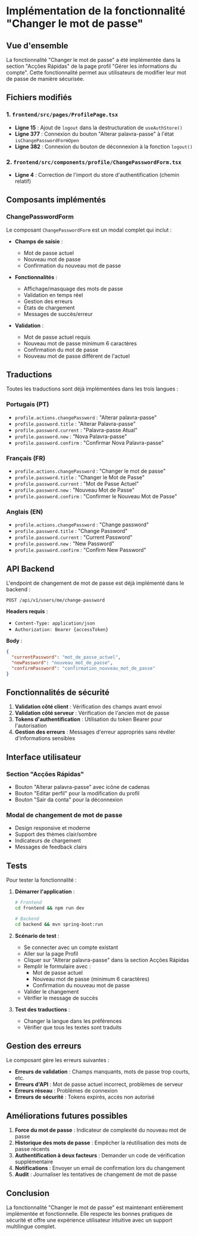 # Implémentation de la fonctionnalité "Changer le mot de passe"

## Vue d'ensemble

La fonctionnalité "Changer le mot de passe" a été implémentée dans la section "Acções Rápidas" de la page profil "Gérer les informations du compte". Cette fonctionnalité permet aux utilisateurs de modifier leur mot de passe de manière sécurisée.

## Fichiers modifiés

### 1. `frontend/src/pages/ProfilePage.tsx`

- **Ligne 15** : Ajout de `logout` dans la destructuration de `useAuthStore()`
- **Ligne 377** : Connexion du bouton "Alterar palavra-passe" à l'état `isChangePasswordFormOpen`
- **Ligne 382** : Connexion du bouton de déconnexion à la fonction `logout()`

### 2. `frontend/src/components/profile/ChangePasswordForm.tsx`

- **Ligne 4** : Correction de l'import du store d'authentification (chemin relatif)

## Composants implémentés

### ChangePasswordForm

Le composant `ChangePasswordForm` est un modal complet qui inclut :

- **Champs de saisie** :

  - Mot de passe actuel
  - Nouveau mot de passe
  - Confirmation du nouveau mot de passe

- **Fonctionnalités** :

  - Affichage/masquage des mots de passe
  - Validation en temps réel
  - Gestion des erreurs
  - États de chargement
  - Messages de succès/erreur

- **Validation** :
  - Mot de passe actuel requis
  - Nouveau mot de passe minimum 6 caractères
  - Confirmation du mot de passe
  - Nouveau mot de passe différent de l'actuel

## Traductions

Toutes les traductions sont déjà implémentées dans les trois langues :

### Portugais (PT)

- `profile.actions.changePassword` : "Alterar palavra-passe"
- `profile.password.title` : "Alterar Palavra-passe"
- `profile.password.current` : "Palavra-passe Atual"
- `profile.password.new` : "Nova Palavra-passe"
- `profile.password.confirm` : "Confirmar Nova Palavra-passe"

### Français (FR)

- `profile.actions.changePassword` : "Changer le mot de passe"
- `profile.password.title` : "Changer le Mot de Passe"
- `profile.password.current` : "Mot de Passe Actuel"
- `profile.password.new` : "Nouveau Mot de Passe"
- `profile.password.confirm` : "Confirmer le Nouveau Mot de Passe"

### Anglais (EN)

- `profile.actions.changePassword` : "Change password"
- `profile.password.title` : "Change Password"
- `profile.password.current` : "Current Password"
- `profile.password.new` : "New Password"
- `profile.password.confirm` : "Confirm New Password"

## API Backend

L'endpoint de changement de mot de passe est déjà implémenté dans le backend :

```
POST /api/v1/users/me/change-password
```

**Headers requis** :

- `Content-Type: application/json`
- `Authorization: Bearer {accessToken}`

**Body** :

```json
{
  "currentPassword": "mot_de_passe_actuel",
  "newPassword": "nouveau_mot_de_passe",
  "confirmPassword": "confirmation_nouveau_mot_de_passe"
}
```

## Fonctionnalités de sécurité

1. **Validation côté client** : Vérification des champs avant envoi
2. **Validation côté serveur** : Vérification de l'ancien mot de passe
3. **Tokens d'authentification** : Utilisation du token Bearer pour l'autorisation
4. **Gestion des erreurs** : Messages d'erreur appropriés sans révéler d'informations sensibles

## Interface utilisateur

### Section "Acções Rápidas"

- Bouton "Alterar palavra-passe" avec icône de cadenas
- Bouton "Editar perfil" pour la modification du profil
- Bouton "Sair da conta" pour la déconnexion

### Modal de changement de mot de passe

- Design responsive et moderne
- Support des thèmes clair/sombre
- Indicateurs de chargement
- Messages de feedback clairs

## Tests

Pour tester la fonctionnalité :

1. **Démarrer l'application** :

   ```bash
   # Frontend
   cd frontend && npm run dev

   # Backend
   cd backend && mvn spring-boot:run
   ```

2. **Scénario de test** :

   - Se connecter avec un compte existant
   - Aller sur la page Profil
   - Cliquer sur "Alterar palavra-passe" dans la section Acções Rápidas
   - Remplir le formulaire avec :
     - Mot de passe actuel
     - Nouveau mot de passe (minimum 6 caractères)
     - Confirmation du nouveau mot de passe
   - Valider le changement
   - Vérifier le message de succès

3. **Test des traductions** :
   - Changer la langue dans les préférences
   - Vérifier que tous les textes sont traduits

## Gestion des erreurs

Le composant gère les erreurs suivantes :

- **Erreurs de validation** : Champs manquants, mots de passe trop courts, etc.
- **Erreurs d'API** : Mot de passe actuel incorrect, problèmes de serveur
- **Erreurs réseau** : Problèmes de connexion
- **Erreurs de sécurité** : Tokens expirés, accès non autorisé

## Améliorations futures possibles

1. **Force du mot de passe** : Indicateur de complexité du nouveau mot de passe
2. **Historique des mots de passe** : Empêcher la réutilisation des mots de passe récents
3. **Authentification à deux facteurs** : Demander un code de vérification supplémentaire
4. **Notifications** : Envoyer un email de confirmation lors du changement
5. **Audit** : Journaliser les tentatives de changement de mot de passe

## Conclusion

La fonctionnalité "Changer le mot de passe" est maintenant entièrement implémentée et fonctionnelle. Elle respecte les bonnes pratiques de sécurité et offre une expérience utilisateur intuitive avec un support multilingue complet.

